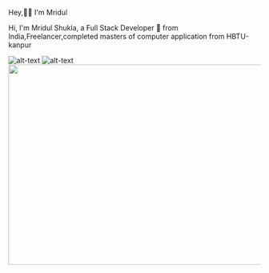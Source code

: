 Hey,👋🏽 I'm Mridul

Hi, I'm Mridul Shukla, a Full Stack Developer 🚀 from India,Freelancer,completed masters of computer application from HBTU-kanpur

![alt-text](https://i.imgur.com/AfhCiQ7.gif)
![alt-text](https://media1.tenor.com/images/e25b5bd1a515ecb16ed979d17122ed2f/tenor.gif)
<img src="https://www.pixel4k.com/wp-content/uploads/2018/11/ultra-instinct-goku-4k_1541975219.jpg" width="600" height="400">
